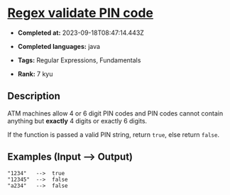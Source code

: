 # [Regex validate PIN code](https://www.codewars.com/kata/55f8a9c06c018a0d6e000132)

- **Completed at:** 2023-09-18T08:47:14.443Z

- **Completed languages:** java

- **Tags:** Regular Expressions, Fundamentals

- **Rank:** 7 kyu

## Description

ATM machines allow 4 or 6 digit PIN codes and PIN codes cannot contain anything but **exactly** 4 digits or exactly 6 digits. 

If the function is passed a valid PIN string, return `true`, else return `false`.

## Examples (**Input --> Output)**
```
"1234"   -->  true
"12345"  -->  false
"a234"   -->  false
```
